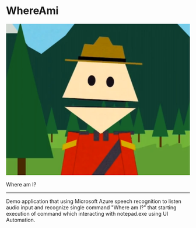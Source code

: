 # WhereAmi

![Logo](assets/WhereAmi.png)

Where am I?

---

Demo application that using Microsoft Azure speech recognition to listen audio input and recognize single command "Where am I?" that starting execution of command which interacting with notepad.exe using UI Automation.
